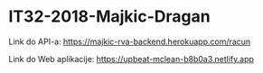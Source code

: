 # IT32-2018-Majkic-Dragan

Link do API-a: https://majkic-rva-backend.herokuapp.com/racun

Link do Web aplikacije: https://upbeat-mclean-b8b0a3.netlify.app
